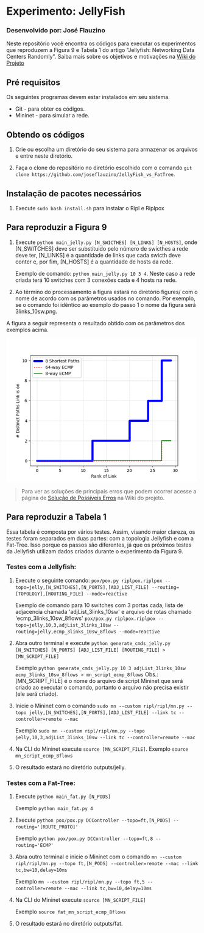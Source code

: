 # Experimento: JellyFish
### Desenvolvido por: José Flauzino

Neste repositório você encontra os códigos para executar os experimentos que reproduzem a Figura 9 e Tabela 1 do artigo "Jellyfish: Networking Data Centers Randomly".
Saiba mais sobre os objetivos e motivações na <a href="https://github.com/joseflauzino/JellyFish_vs_FatTree/wiki">Wiki do Projeto</a> 

## Pré requisitos
Os seguintes programas devem estar instalados em seu sistema.
* Git - para obter os códigos.
* Mininet - para simular a rede.

## Obtendo os códigos
1. Crie ou escolha um diretório do seu sistema para armazenar os arquivos e entre neste diretório.

2. Faça o clone do repositório no diretório escolhido com o comando `git clone https://github.com/joseflauzino/JellyFish_vs_FatTree`.

## Instalação de pacotes necessários
1. Execute `sudo bash install.sh` para instalar o Ripl e Riplpox

## Para reproduzir a Figura 9

1. Execute `python main_jelly.py [N_SWICTHES] [N_LINKS] [N_HOSTS]`, onde [N_SWITCHES] deve ser substituido pelo número de swicthes a rede deve ter, [N_LINKS] é a quantidade de links que cada swicth deve conter e, por fim, [N_HOSTS] é a quantidade de hosts da rede.

	Exemplo de comando: `python main_jelly.py 10 3 4`. Neste caso a rede criada terá 10 switches com 3 conexões cada e 4 hosts na rede.
2. Ao término do processamento a figura estará no diretório figures/ com o nome de acordo com os parâmetros usados no comando. Por exemplo, se o comando foi idêntico ao exemplo do passo 1 o nome da figura será 3links_10sw.png.

A figura a seguir representa o resultado obtido com os parâmetros dos exemplos acima. 

<img src="figures/3links_10sw.png" width="500" ></img>

> Para ver as soluções de principais erros que podem ocorrer acesse a página de <a href="https://github.com/joseflauzino/JellyFish_vs_FatTree/wiki/Solu%C3%A7ao-de-Poss%C3%ADveis-Erros">Solução de Possíveis Erros</a> na Wiki do projeto.

## Para reproduzir a Tabela 1

Essa tabela é composta por vários testes. Assim, visando maior clareza, os testes foram separados em duas partes: com a topologia Jellyfish e com a Fat-Tree. Isso porque os passos são diferentes, já que os próximos testes da Jellyfish utilizam dados criados durante o experimento da Figura 9.

### Testes com a Jellyfish:

1. Execute o seguinte comando: `pox/pox.py riplpox.riplpox --topo=jelly,[N_SWITCHES],[N_PORTS],[ADJ_LIST_FILE] --routing=[TOPOLOGY],[ROUTING_FILE] --mode=reactive`

	Exemplo de comando para 10 switches com 3 portas cada, lista de adjacencia chamada 'adjList_3links_10sw' e arquivo de rotas chamado 'ecmp_3links_10sw_8flows'
	`pox/pox.py riplpox.riplpox --topo=jelly,10,3,adjList_3links_10sw --routing=jelly,ecmp_3links_10sw_8flows --mode=reactive`

2. Abra outro terminal e execute `python generate_cmds_jelly.py [N_SWITCHES] [N_PORTS] [ADJ_LIST_FILE] [ROUTING_FILE] > [MN_SCRIPT_FILE]`

	Exemplo `python generate_cmds_jelly.py 10 3 adjList_3links_10sw ecmp_3links_10sw_8flows > mn_script_ecmp_8flows`
	Obs.: [MN_SCRIPT_FILE] é o nome do arquivo de script Mininet que será criado ao executar o comando, portanto o arquivo não precisa existir (ele será criado).

3. Inicie o Mininet com o comando `sudo mn --custom ripl/ripl/mn.py --topo jelly,[N_SWITCHES],[N_PORTS],[ADJ_LIST_FILE] --link tc --controller=remote --mac`

	Exemplo `sudo mn --custom ripl/ripl/mn.py --topo jelly,10,3,adjList_3links_10sw --link tc --controller=remote --mac`

4. Na CLI do Mininet execute `source [MN_SCRIPT_FILE]`.
	Exemplo `source mn_script_ecmp_8flows`

5. O resultado estará no diretório outputs/jelly.

### Testes com a Fat-Tree:

1. Execute `python main_fat.py [N_PODS]`

	Exemplo `python main_fat.py 4`
2. Execute `python pox/pox.py DCController --topo=ft,[N_PODS] --routing='[ROUTE_PROTO]'`

	Exemplo `python pox/pox.py DCController --topo=ft,8 --routing='ECMP'`
3. Abra outro terminal e inicie o Mininet com o comando `mn --custom ripl/ripl/mn.py --topo ft,[N_PODS] --controller=remote --mac --link tc,bw=10,delay=10ms`

	Exemplo `mn --custom ripl/ripl/mn.py --topo ft,5 --controller=remote --mac --link tc,bw=10,delay=10ms`

4. Na CLI do Mininet execute `source [MN_SCRIPT_FILE]`

	Exemplo `source fat_mn_script_ecmp_8flows`

5. O resultado estará no diretório outputs/fat.